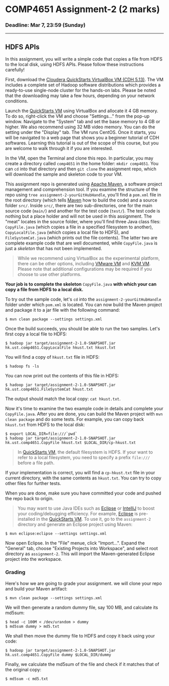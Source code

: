 # COMP4651 Assignment-2 (2 marks)

### Deadline: Mar 7, 23:59 (Sunday)
---

## HDFS APIs

In this assignment, you will write a simple code that copies a file from HDFS to the local disk, using HDFS APIs. Please follow these instructions carefully!

First, download the [Cloudera QuickStarts VirtualBox VM (CDH 5.13)][QuickStarts]. The VM includes a complete set of Hadoop software distributions which provides a ready-to-use single-node cluster for the hands-on labs. Please be noted that the downloading may take a few hours, depending on your network conditions.

Launch the [QuickStarts VM][QuickStarts] using VirtualBox and allocate it 4 GB memory. To do so, right-click the VM and choose "Settings…" from the pop-up window. Navigate to the "System" tab and set the base memory to 4 GB or higher. We also recommend using 32 MB video memory. You can do the setting under the "Display" tab. The VM runs CentOS. Once it starts, you will be navigated to a web page that shows you a beginner tutorial of CDH softwares. Learning this tutorial is out of the scope of this course, but you are welcome to walk through it if you are interested.

In the VM, open the Terminal and clone this repo. In particular, you may create a directory called `comp4651` in the home folder: `mkdir comp4651`. You can `cd` into that directory and then `git clone` the assignment repo, which will download the sample and skeleton code to your VM. 

This assignment repo is generated using [Apache Maven][Maven], a software project management and comprehension tool. If you examine the structure of the repo using `tree assignment-2-yourGitHubHandle`, you'll find a `pom.xml` file in the root directory (which tells [Maven][Maven] how to build the code) and a source folder `src/`. Inside `src/`, there are two sub-directories, one for the main source code (`main/`) and another for the test code (`test/`). The test code is nothing but a place holder and will not be used in this assignment. The "meat" locates in the source folder, where you'll find three Java class files: `CopyFile.java` (which copies a file in a specified filesystem to another), `CopyLocalFile.java` (which copies a local file to HDFS), and `FileSystemCat.java` (which prints out the file contents). The latter two are complete example code that are well documented, while `CopyFile.java` is just a *skeleton* that has not been implemented.

> While we recommend using VirtualBox as the experimental platform, there can be other options, including [VMware VM][VMWare VM] and [KVM VM][KVM VM]. Please note that additional configurations may be required if you choose to use other platforms.

**Your job is to complete the skeleton** `CopyFile.java` **with which your can copy a file from HDFS to a local disk.**

To try out the sample code, let's `cd` into the `assignment-2-yourGitHubHandle` folder under which `pom.xml` is located. You can now build the Maven project and package it to a jar file with the following command:
```
$ mvn clean package --settings settings.xml
```
Once the build succeeds, you should be able to run the two samples. Let's first copy a local file to HDFS:
```
$ hadoop jar target/assignment-2-1.0-SNAPSHOT.jar hk.ust.comp4651.CopyLocalFile hkust.txt hkust.txt
```
You will find a copy of `hkust.txt` file in HDFS:
```
$ hadoop fs -ls
```
You can now print out the contents of this file in HDFS:
```
$ hadoop jar target/assignment-2-1.0-SNAPSHOT.jar hk.ust.comp4651.FileSystemCat hkust.txt
```
The output should match the local copy: `cat hkust.txt`.

Now it's time to examine the two example code in details and complete your `CopyFile.java`. After you are done, you can build the Maven project with `mvn clean package` and do some tests. For example, you can copy back `hkust.txt` from HDFS to the local disk:
```
$ export LOCAL_DIR=file:///`pwd`
$ hadoop jar target/assignment-2-1.0-SNAPSHOT.jar hk.ust.comp4651.CopyFile hkust.txt $LOCAL_DIR/cp-hkust.txt
```
> In [QuickStarts VM][QuickStarts], the default filesystem is HDFS. If your want to refer to a local filesystem, you need to specify a prefix `file:///` before a file path.

If your implementation is correct, you will find a `cp-hkust.txt` file in your current directory, with the same contents as `hkust.txt`. You can try to copy other files for further tests.

When you are done, make sure you have committed your code and pushed the repo back to origin.

> You may want to use Java IDEs such as [Eclipse][Eclipse] or [IntelliJ][IntelliJ] to boost your coding/debugging efficiency. For example, [Eclipse][Eclipse] is pre-installed in the [QuickStarts VM][QuickStarts]. To use it, go to the `assignment-2` directory and generate an Eclipse project using Maven:
```
$ mvn eclipse:eclipse --settings settings.xml
```
Now open Eclipse. In the "File" menue, click "Import...". Expand the "General" tab, choose "Existing Projects into Workspace", and select root directory as `assignment-2`. This will import the Maven-generated Eclipse project into the workspace.

### Grading

Here's how we are going to grade your assignment. we will clone your repo and build your Maven artifact:
```
$ mvn clean package --settings settings.xml
```
We will then generate a random dummy file, say 100 MB, and calculate its md5sum:
```
$ head -c 100M < /dev/urandom > dummy
$ md5sum dummy > md5.txt
```
We shall then move the dummy file to HDFS and copy it back using your code:
```
$ hadoop jar target/assignment-2-1.0-SNAPSHOT.jar hk.ust.comp4651.CopyFile dummy $LOCAL_DIR/dummy
```
Finally, we calculate the md5sum of the file and check if it matches that of the original copy:
```
$ md5sum -c md5.txt
```

[QuickStarts]: https://downloads.cloudera.com/demo_vm/virtualbox/cloudera-quickstart-vm-5.13.0-0-virtualbox.zip
[VMWare VM]: https://downloads.cloudera.com/demo_vm/vmware/cloudera-quickstart-vm-5.13.0-0-vmware.zip
[KVM VM]: https://downloads.cloudera.com/demo_vm/kvm/cloudera-quickstart-vm-5.13.0-0-kvm.zip
[Maven]: https://maven.apache.org
[Eclipse]: https://eclipse.org
[IntelliJ]: https://www.jetbrains.com/idea/

